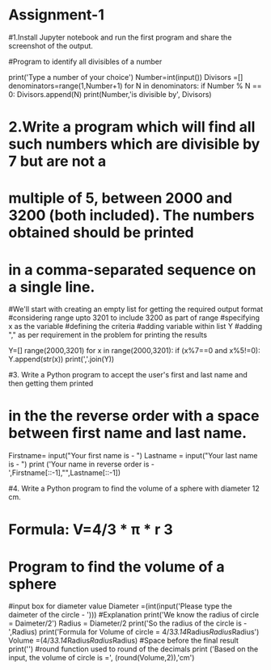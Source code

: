 # Assignment-1

#1.Install Jupyter notebook and run the first program and share the screenshot of the output.

#Program to identify all divisibles of a number

print('Type a number of your choice')
Number=int(input())
Divisors =[]
denominators=range(1,Number+1)
for N in denominators:
    if Number % N == 0:
        Divisors.append(N)
print(Number,'is divisible by', Divisors)

# 2.Write a program which will find all such numbers which are divisible by 7 but are not a
# multiple of 5, between 2000 and 3200 (both included). The numbers obtained should be printed
# in a comma-separated sequence on a single line.

#We'll start with creating an empty list for getting the required output format
#considering range upto 3201 to include 3200 as part of range
#specifying x as the variable
#defining the criteria
#adding variable within list Y
#adding "," as per requirement in the problem for printing the results

Y=[]
range(2000,3201)
for x in range(2000,3201):
    if (x%7==0 and x%5!=0): 
        Y.append(str(x))
print(','.join(Y)) 

#3. Write a Python program to accept the user's first and last name and then getting them printed
# in the the reverse order with a space between first name and last name.
Firstname= input("Your first name is - ")
Lastname = input("Your last name is - ")
print ('Your name in reverse order is - ',Firstname[::-1],"",Lastname[::-1])

#4. Write a Python program to find the volume of a sphere with diameter 12 cm.
# Formula: V=4/3 * π * r 3

# Program to find the volume of a sphere
#input box for diameter value
Diameter =(int(input('Please type the daimeter of the circle - ')))
#Explanation
print('We know the radius of circle = Daimeter/2')
Radius = Diameter/2
print('So the radius of the circle is - ',Radius)
print('Formula for Volume of circle = 4/3*3.14*Radius*Radius*Radius')
Volume =(4/3*3.14*Radius*Radius*Radius)
#Space before the final result
print('')
#round function used to round of the decimals
print ('Based on the input, the volume of circle is =', (round(Volume,2)),'cm')
